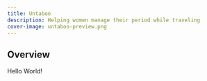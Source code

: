```yaml
---
title: Untaboo
description: Helping women manage their period while traveling
cover-image: untaboo-preview.png
---
```

## Overview

Hello World!